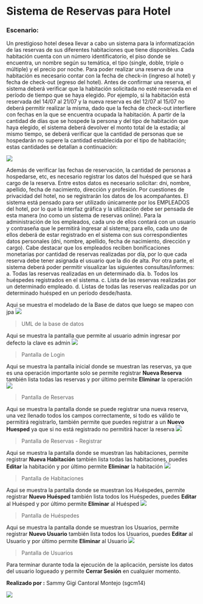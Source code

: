 # Sistema de Reservas para Hotel
###  Escenario:
Un prestigioso hotel desea llevar a cabo un sistema para la informatización de las reservas de sus diferentes habitaciones que tiene disponibles.
Cada habitación cuenta con un número identificatorio, el piso donde se encuentra, un nombre según su temática, el tipo (single, doble, triple o múltiple) y el precio por noche.
Para poder realizar una reserva de una habitación es necesario contar con la fecha de check-in (ingreso al hotel) y fecha de check-out (egreso del hotel). Antes de confirmar una reserva, el sistema deberá verificar que la habitación solicitada no esté reservada en el período de tiempo que se haya elegido. Por ejemplo, si la habitación está reservada del 14/07 al 21/07 y la nueva reserva es del 12/07 al 15/07 no deberá permitir realizar la misma, dado que la fecha de check-out interfiere con fechas en la que se encuentra ocupada la habitación.
A partir de la cantidad de días que se hospede la persona y del tipo de habitación que haya elegido, el sistema deberá devolver el monto total de la estadía; al mismo tiempo, se deberá verificar que la cantidad de personas que se hospedarán no supere la cantidad establecida por el tipo de habitación; estas cantidades se detallan a continuación:

![](https://raw.githubusercontent.com/sgcm14/hotel/master/doc/tabla.jpg)

Además de verificar las fechas de reservación, la cantidad de personas a hospedarse, etc, es necesario registrar los datos del huésped que se hará cargo de la reserva. Entre estos datos es necesario solicitar: dni, nombre, apellido, fecha de nacimiento, dirección y profesión. Por cuestiones de privacidad del hotel, no se registrarán los datos de los acompañantes.
El sistema está pensado para ser utilizado únicamente por los EMPLEADOS del hotel, por lo que la interfaz gráfica y la utilización debe ser pensada de esta manera (no como un sistema de reservas online).
Para la administración de los empleados, cada uno de ellos contará con un usuario y contraseña que le permitirá ingresar al sistema; para ello, cada uno de ellos deberá de estar registrado en el sistema con sus correspondientes datos personales (dni, nombre, apellido, fecha de nacimiento, dirección y cargo). Cabe destacar que los empleados reciben bonificaciones monetarias por cantidad de reservas realizadas por día, por lo que cada reserva debe tener asignada el usuario que la dio de alta.
Por otra parte, el sistema deberá poder permitir visualizar las siguientes consultas/informes:
a. Todas las reservas realizadas en un determinado día.
b. Todos los huéspedes registrados en el sistema.
c. Lista de las reservas realizadas por un determinado empleado.
d. Listas de todas las reservas realizadas por un determinado huésped en un período desde/hasta.

Aqui se muestra el modelado de la Base de datos que luego se mapeo con jpa
![](https://raw.githubusercontent.com/sgcm14/hotel/master/doc/uml.png)
> UML de la base de datos

Aqui se muestra la pantalla que permite al usuario admin ingresar por defecto la clave es admin
![](https://raw.githubusercontent.com/sgcm14/hotel/master/doc/pantalla1.jpg)
> Pantalla de Login

Aqui se muestra la pantalla inicial donde se muestran las reservas, ya que es una operación importante solo se permite registrar **Nueva Reserva** también lista todas las reservas y por último permite **Eliminar** la operación
![](https://raw.githubusercontent.com/sgcm14/hotel/master/doc/pantalla2.jpg)
> Pantalla de Reservas

Aqui se muestra la pantalla donde se puede registrar una nueva reserva, una vez llenado todos los campos correctamente, si todo es válido te permitirá registrarlo, también permite que puedes registrar a un **Nuevo Huesped** ya que si no está registrado no permitirá hacer la reserva
![](https://raw.githubusercontent.com/sgcm14/hotel/master/doc/pantalla3.jpg)
> Pantalla de Reservas - Registrar

Aqui se muestra la pantalla donde se muestran las habitaciones,  permite registrar **Nueva Habitación** también lista todas las habitaciones, puedes **Editar** la habitación y por último permite **Eliminar** la habitación
![](https://raw.githubusercontent.com/sgcm14/hotel/master/doc/pantalla4.jpg)
> Pantalla de Habitaciones

Aqui se muestra la pantalla donde se muestran los Huéspedes,  permite registrar **Nuevo Huésped** también lista todos los Huéspedes, puedes **Editar** al Huésped y por último permite **Eliminar** al Huésped
![](https://raw.githubusercontent.com/sgcm14/hotel/master/doc/pantalla5.jpg)
> Pantalla de Huéspedes

Aqui se muestra la pantalla donde se muestran los Usuarios,  permite registrar **Nuevo Usuario** también lista todos los Usuarios, puedes **Editar** al Usuario y por último permite **Eliminar** al Usuario
![](https://raw.githubusercontent.com/sgcm14/hotel/master/doc/pantalla6.jpg)
> Pantalla de Usuarios

Para terminar durante toda la ejecución de la aplicación, persiste los datos del usuario logueado y permite **Cerrar Sesión** en cualquier momento. 

**Realizado por :** Sammy Gigi Cantoral Montejo (sgcm14)

![](https://edteam-media.s3.amazonaws.com/users/avatar/16f3b00c-18cf-43f5-af5f-f9692fa3e5f1.jpg)
